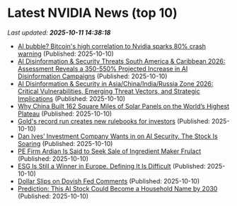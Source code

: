 # Latest NVIDIA News (top 10)
_Last updated: **2025-10-11 14:38:18**_

- [AI bubble? Bitcoin's high correlation to Nvidia sparks 80% crash warning](https://cointelegraph.com/news/ai-bubble-bitcoin-high-correlation-nvidia-80-percent-btc-crash-warning) (Published: 2025-10-10)
- [AI Disinformation & Security Threats South America & Caribbean 2026: Assessment Reveals a 350-550% Projected Increase in AI Disinformation Campaigns](https://www.globenewswire.com/news-release/2025/10/10/3164963/28124/en/AI-Disinformation-amp-Security-Threats-South-America-amp-Caribbean-2026-Assessment-Reveals-a-350-550-Projected-Increase-in-AI-Disinformation-Campaigns.html) (Published: 2025-10-10)
- [AI Disinformation & Security in Asia/China/India/Russia Zone 2026: Critical Vulnerabilities, Emerging Threat Vectors, and Strategic Implications](https://www.globenewswire.com/news-release/2025/10/10/3164960/28124/en/AI-Disinformation-Security-in-Asia-China-India-Russia-Zone-2026-Critical-Vulnerabilities-Emerging-Threat-Vectors-and-Strategic-Implications.html) (Published: 2025-10-10)
- [Why China Built 162 Square Miles of Solar Panels on the World’s Highest Plateau](https://biztoc.com/x/25ada361b5bf6185) (Published: 2025-10-10)
- [Gold's record run creates new rulebooks for investors](https://biztoc.com/x/8f98ba93ef77e461) (Published: 2025-10-10)
- [Dan Ives’ Investment Company Wants in on AI Security. The Stock Is Soaring](https://biztoc.com/x/66c3ab2d7d6ae7ad) (Published: 2025-10-10)
- [PE Firm Ardian Is Said to Seek Sale of Ingredient Maker Frulact](https://biztoc.com/x/bba82eb101463e66) (Published: 2025-10-10)
- [ESG Is Still a Winner in Europe. Defining It Is Difficult](https://biztoc.com/x/279c696a0d441c72) (Published: 2025-10-10)
- [Dollar Slips on Dovish Fed Comments](https://biztoc.com/x/c73ed60202042136) (Published: 2025-10-10)
- [Prediction: This AI Stock Could Become a Household Name by 2030](https://biztoc.com/x/e37c86f9466be9ab) (Published: 2025-10-10)
